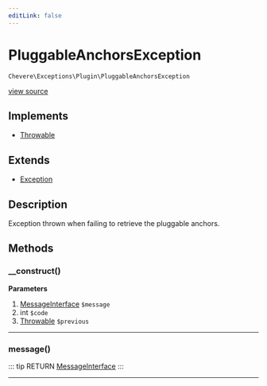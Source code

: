 ```yaml
---
editLink: false
---
```


# PluggableAnchorsException

`Chevere\Exceptions\Plugin\PluggableAnchorsException`

[view source](https://github.com/chevere/chevere/blob/master/exceptions/Plugin/PluggableAnchorsException.php)

## Implements

- [Throwable](https://www.php.net/manual/class.throwable)

## Extends

- [Exception](../Core/Exception.md)

## Description

Exception thrown when failing to retrieve the pluggable anchors.

## Methods

### __construct()

**Parameters**

1. [MessageInterface](../../Interfaces/Message/MessageInterface.md) `$message`
2. int `$code`
3. [Throwable](https://www.php.net/manual/class.throwable) `$previous`

---

### message()

::: tip RETURN
[MessageInterface](../../Interfaces/Message/MessageInterface.md)
:::

---

